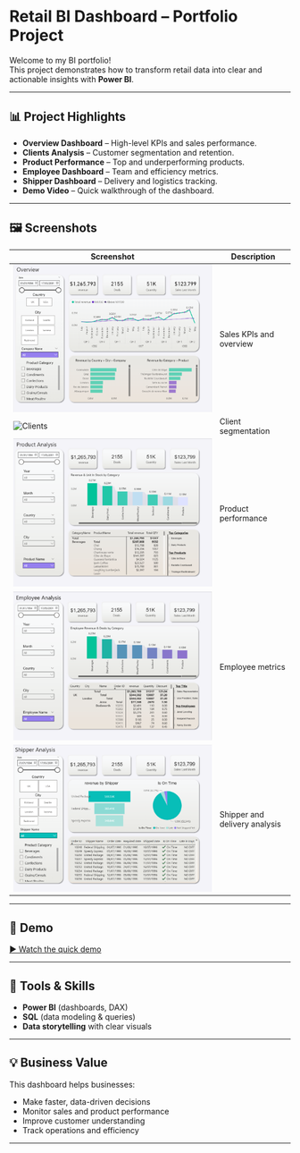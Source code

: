 # Retail BI Dashboard – Portfolio Project

Welcome to my BI portfolio!  
This project demonstrates how to transform retail data into clear and actionable insights with **Power BI**.

---

## 📊 Project Highlights
- **Overview Dashboard** – High-level KPIs and sales performance.  
- **Clients Analysis** – Customer segmentation and retention.  
- **Product Performance** – Top and underperforming products.  
- **Employee Dashboard** – Team and efficiency metrics.  
- **Shipper Dashboard** – Delivery and logistics tracking.  
- **Demo Video** – Quick walkthrough of the dashboard.  

---

## 🖼️ Screenshots
| Screenshot | Description |
|------------|-------------|
| ![Overview](01Overview.png) | Sales KPIs and overview |
| ![Clients](02client.png) | Client segmentation |
| ![Product](03Product.png) | Product performance |
| ![Employee](04Employee.png) | Employee metrics |
| ![Shipper](05Shipper.png) | Shipper and delivery analysis |

---

## 🎥 Demo
[▶ Watch the quick demo](Quick%20video.mp4)

---

## 🚀 Tools & Skills
- **Power BI** (dashboards, DAX)  
- **SQL** (data modeling & queries)  
- **Data storytelling** with clear visuals  

---

## 💡 Business Value
This dashboard helps businesses:  
- Make faster, data-driven decisions  
- Monitor sales and product performance  
- Improve customer understanding  
- Track operations and efficiency  

---
